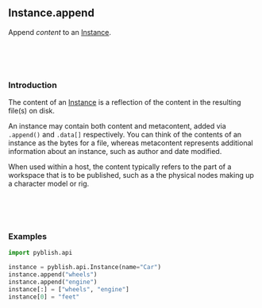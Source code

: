 ## Instance.append

Append *content* to an [Instance](pages/Instance.md).

<br>
<br>
<br>

### Introduction

The content of an [Instance](pages/Instance.md) is a reflection of the content in the resulting file(s) on disk.

An instance may contain both content and metacontent, added via `.append()` and `.data[]` respectively. You can think of the contents of an instance as the bytes for a file, whereas metacontent represents additional information about an instance, such as author and date modified.

When used within a host, the content typically refers to the part of a workspace that is to be published, such as a the physical nodes making up a character model or rig.

<br>
<br>
<br>

### Examples

```python
import pyblish.api

instance = pyblish.api.Instance(name="Car")
instance.append("wheels")
instance.append("engine")
instance[:] = ["wheels", "engine"]
instance[0] = "feet"
```